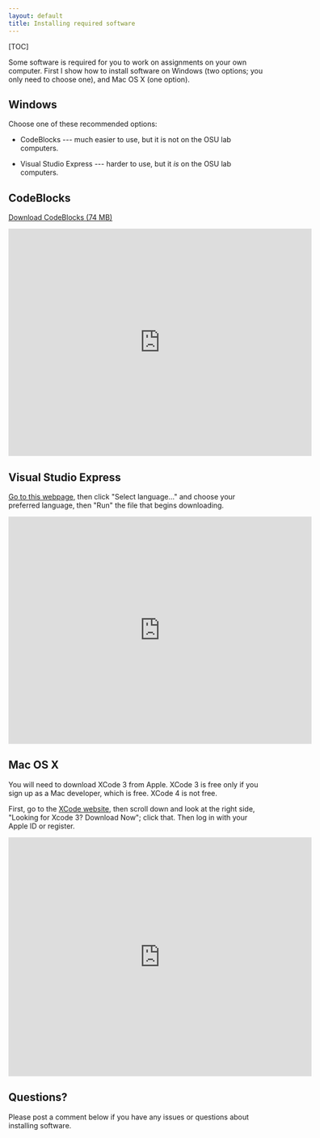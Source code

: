 ```yaml
---
layout: default
title: Installing required software
---
```


<div id="toc">
[TOC]
</div>

Some software is required for you to work on assignments on your own computer.
First I show how to install software on Windows (two options; you only need to
choose one), and Mac OS X (one option).

## Windows

Choose one of these recommended options:

- CodeBlocks --- much easier to use, but it is not on the OSU lab computers.

- Visual Studio Express --- harder to use, but it *is* on the OSU lab computers.

## CodeBlocks

[Download CodeBlocks (74 MB)](http://sourceforge.net/projects/codeblocks/files/Binaries/10.05/Windows/codeblocks-10.05mingw-setup.exe)

<iframe src="http://player.vimeo.com/video/21522534" width="600" height="450" frameborder="0"></iframe>

## Visual Studio Express

[Go to this webpage](http://www.microsoft.com/express/Downloads/#2010-Visual-CPP), then click "Select language..." and choose your preferred language, then "Run" the file that begins downloading.

<iframe src="http://player.vimeo.com/video/21524538" width="600" height="450" frameborder="0"></iframe>

## Mac OS X

You will need to download XCode 3 from Apple. XCode 3 is free only if you sign
up as a Mac developer, which is free. XCode 4 is not free.

First, go to the [XCode website](http://developer.apple.com/xcode/), then
scroll down and look at the right side, "Looking for Xcode 3? Download Now";
click that. Then log in with your Apple ID or register.

<iframe src="http://player.vimeo.com/video/21550188" width="600" height="473" frameborder="0"></iframe>

## Questions?

Please post a comment below if you have any issues or questions about installing software.
